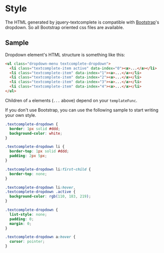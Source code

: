 # Style

The HTML generated by jquery-textcomplete is compatible with [Bootstrap](http://twbs.github.io/bootstrap/)'s dropdown. So all Bootstrap oriented css files are available.

## Sample

Dropdown element's HTML structure is something like this:

```html
<ul class="dropdown-menu textcomplete-dropdown">
  <li class="textcomplete-item active" data-index="0"><a>...</a></li>
  <li class="textcomplete-item" data-index="1"><a>...</a></li>
  <li class="textcomplete-item" data-index="2"><a>...</a></li>
  <li class="textcomplete-item" data-index="3"><a>...</a></li>
  <li class="textcomplete-item" data-index="4"><a>...</a></li>
</ul>
```

Children of `a` elements (`...` above) depend on your `templateFunc`.

If you don't use Bootstrap, you can use the following sample to start writing your own style.

```css
.textcomplete-dropdown {
  border: 1px solid #ddd;
  background-color: white;
}

.textcomplete-dropdown li {
  border-top: 1px solid #ddd;
  padding: 2px 5px;
}

.textcomplete-dropdown li:first-child {
  border-top: none;
}

.textcomplete-dropdown li:hover,
.textcomplete-dropdown .active {
  background-color: rgb(110, 183, 219);
}

.textcomplete-dropdown {
  list-style: none;
  padding: 0;
  margin: 0;
}

.textcomplete-dropdown a:hover {
  cursor: pointer;
}
```
